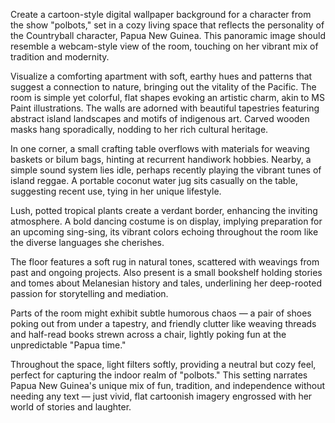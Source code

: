 Create a cartoon-style digital wallpaper background for a character from the show "polbots," set in a cozy living space that reflects the personality of the Countryball character, Papua New Guinea. This panoramic image should resemble a webcam-style view of the room, touching on her vibrant mix of tradition and modernity.

Visualize a comforting apartment with soft, earthy hues and patterns that suggest a connection to nature, bringing out the vitality of the Pacific. The room is simple yet colorful, flat shapes evoking an artistic charm, akin to MS Paint illustrations. The walls are adorned with beautiful tapestries featuring abstract island landscapes and motifs of indigenous art. Carved wooden masks hang sporadically, nodding to her rich cultural heritage.

In one corner, a small crafting table overflows with materials for weaving baskets or bilum bags, hinting at recurrent handiwork hobbies. Nearby, a simple sound system lies idle, perhaps recently playing the vibrant tunes of island reggae. A portable coconut water jug sits casually on the table, suggesting recent use, tying in her unique lifestyle.

Lush, potted tropical plants create a verdant border, enhancing the inviting atmosphere. A bold dancing costume is on display, implying preparation for an upcoming sing-sing, its vibrant colors echoing throughout the room like the diverse languages she cherishes.

The floor features a soft rug in natural tones, scattered with weavings from past and ongoing projects. Also present is a small bookshelf holding stories and tomes about Melanesian history and tales, underlining her deep-rooted passion for storytelling and mediation.

Parts of the room might exhibit subtle humorous chaos — a pair of shoes poking out from under a tapestry, and friendly clutter like weaving threads and half-read books strewn across a chair, lightly poking fun at the unpredictable "Papua time."

Throughout the space, light filters softly, providing a neutral but cozy feel, perfect for capturing the indoor realm of "polbots." This setting narrates Papua New Guinea's unique mix of fun, tradition, and independence without needing any text — just vivid, flat cartoonish imagery engrossed with her world of stories and laughter.